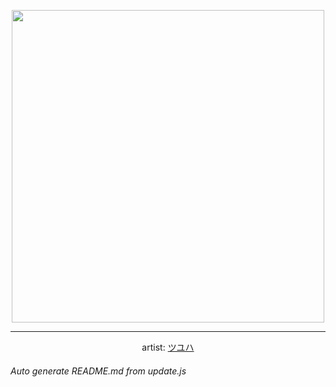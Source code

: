 
<p align="center">
  <img width="500" src="https://nekos.best/api/v2/neko/0578.png">
  <hr/>
  <center>
    artist: <a href="https://www.pixiv.net/en/artworks/96250309">ツユハ</a>
  </center>
</p>


###### Auto generate README.md from update.js

